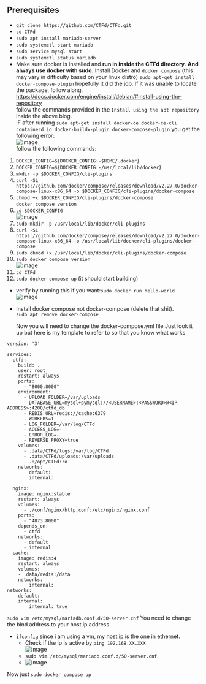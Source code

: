 ## Prerequisites
- `git clone https://github.com/CTFd/CTFd.git`  
- `cd CTFd`  
- `sudo apt install mariadb-server`
- `sudo systemctl start mariadb`
- `sudo service mysql start`
- `sudo systemctl status mariadb`
- Make sure docker is installed and **run in inside the CTFd directory**. **And always use docker with sudo.**
Install Docker and `docker compose` (this may vary in difficulty based on your linux distro)
`sudo apt-get install docker-compose-plugin` hopefully it did the job. If it was unable to locate the package, follow along.    
https://docs.docker.com/engine/install/debian/#install-using-the-repository  
follow the commands provided in the `Install using the apt repository` inside the above blog.  
IF after running `sudo apt-get install docker-ce docker-ce-cli containerd.io docker-buildx-plugin docker-compose-plugin` you get the following error:  
![image](https://github.com/Azure9733/nitectf_infra_training_2024/assets/143328010/792575c7-aad2-4fe9-89ca-317a261eae0f)  
follow the following commands:  
1. `DOCKER_CONFIG=${DOCKER_CONFIG:-$HOME/.docker}`
2. `DOCKER_CONFIG=${DOCKER_CONFIG:-/usr/local/lib/docker}`
3. `mkdir -p $DOCKER_CONFIG/cli-plugins`
4. `curl -SL https://github.com/docker/compose/releases/download/v2.27.0/docker-compose-linux-x86_64 -o $DOCKER_CONFIG/cli-plugins/docker-compose`
5. `chmod +x $DOCKER_CONFIG/cli-plugins/docker-compose`  
`docker compose version`
6. `cd $DOCKER_CONFIG`  
![image](https://github.com/Azure9733/nitectf_infra_training_2024/assets/143328010/4279672d-ab76-4524-b3af-a5991e138448)  
7. `sudo mkdir -p /usr/local/lib/docker/cli-plugins`
8. `curl -SL https://github.com/docker/compose/releases/download/v2.27.0/docker-compose-linux-x86_64 -o /usr/local/lib/docker/cli-plugins/docker-compose`
9. `sudo chmod +x /usr/local/lib/docker/cli-plugins/docker-compose`
10. `sudo docker compose version`  
![image](https://github.com/Azure9733/nitectf_infra_training_2024/assets/143328010/cd5a8523-1634-426c-aa87-b9d728ca3f1d)
11. `cd CTFd`
12. `sudo docker compose up` (it should start building)
- verify by running this if you want:`sudo docker run hello-world`  
![image](https://github.com/Azure9733/nitectf_infra_training_2024/assets/143328010/44376e27-e19f-4579-8ac3-6f3675d4639d)  
- Install docker compose not docker-compose (delete that shit).  
  `sudo apt remove docker-compose`



    Now you will need to change the docker-compose.yml file
Just look it up but here is my template to refer to so that you know what works
```
version: '3'

services:
  ctfd:
    build: .
    user: root
    restart: always
    ports:
      - "8000:8000"
    environment:
      - UPLOAD_FOLDER=/var/uploads
      - DATABASE_URL=mysql+pymysql://<USERNAME>:<PASSWORD>@<IP ADDRESS>:4200/ctfd_db
      - REDIS_URL=redis://cache:6379
      - WORKERS=1
      - LOG_FOLDER=/var/log/CTFd
      - ACCESS_LOG=-
      - ERROR_LOG=-
      - REVERSE_PROXY=true
    volumes:
      - .data/CTFd/logs:/var/log/CTFd
      - .data/CTFd/uploads:/var/uploads
      - .:/opt/CTFd:ro
    networks:
        default:
        internal:

  nginx:
    image: nginx:stable
    restart: always
    volumes:
      - ./conf/nginx/http.conf:/etc/nginx/nginx.conf
    ports:
      - "4873:8000"
    depends_on:
      - ctfd
    networks:
      - default
      - internal
  cache:
    image: redis:4
    restart: always
    volumes:
    - .data/redis:/data
    networks:
        internal:
networks:
    default:
    internal:
        internal: true
```
`sudo vim /etc/mysql/mariadb.conf.d/50-server.cnf`
You need to change the bind address to your host ip address
- ``ifconfig`` since i am using a vm, my host ip is the one in ethernet.
  - Check if the ip is active by ``ping 192.168.XX.XXX``  
    ![image](https://github.com/Azure9733/nitectf_infra_training_2024/assets/143328010/993fea0d-4b8a-4004-b72b-21e7e82ca5f7)  
  - ``sudo vim /etc/mysql/mariadb.conf.d/50-server.cnf``
  - ![image](https://github.com/Azure9733/nitectf_infra_training_2024/assets/143328010/bced78e5-8ef0-464b-9c32-0f876bd59a16)
 
Now just `sudo docker compose up`
